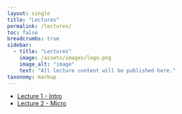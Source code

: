 ```yaml
---
layout: single
title: "Lectures"
permalink: /lectures/
toc: false
breadcrumbs: true
sidebar:
  - title: "Lectures"
    image: /assets/images/logo.png
    image_alt: "image"
    text: "All lecture content will be published here."
taxonomy: markup
---
```


- [Lecture 1 - Intro](/lectures/l1-intro)
- [Lecture 2 - Micro](/lectures/l2-micro)